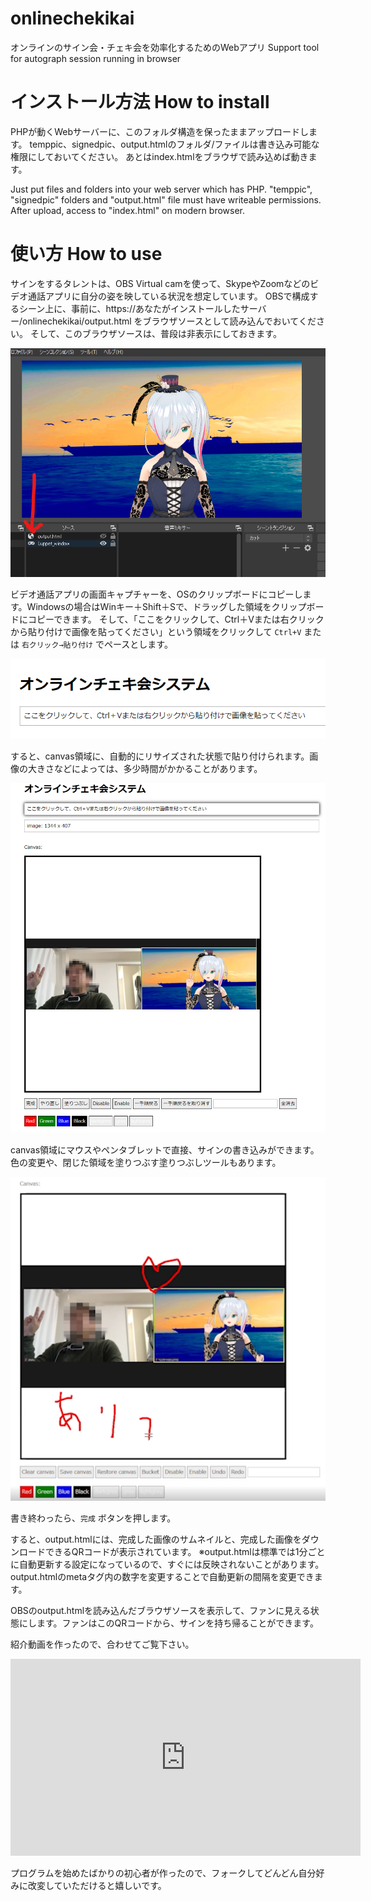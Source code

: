 # onlinechekikai
オンラインのサイン会・チェキ会を効率化するためのWebアプリ Support tool for autograph session running in browser

# インストール方法 How to install

PHPが動くWebサーバーに、このフォルダ構造を保ったままアップロードします。
temppic、signedpic、output.htmlのフォルダ/ファイルは書き込み可能な権限にしておいてください。
あとはindex.htmlをブラウザで読み込めば動きます。

Just put files and folders into your web server which has PHP.
"temppic", "signedpic" folders and "output.html" file must have writeable permissions.
After upload, access to "index.html" on modern browser.

# 使い方 How to use

サインをするタレントは、OBS Virtual camを使って、SkypeやZoomなどのビデオ通話アプリに自分の姿を映している状況を想定しています。
OBSで構成するシーン上に、事前に、https://あなたがインストールしたサーバー/onlinechekikai/output.html をブラウザソースとして読み込んでおいてください。
そして、このブラウザソースは、普段は非表示にしておきます。

![howtouse00](readmepics/howtouse00.png)

ビデオ通話アプリの画面キャプチャーを、OSのクリップボードにコピーします。Windowsの場合はWinキー＋Shift＋Sで、ドラッグした領域をクリップボードにコピーできます。
そして、「ここをクリックして、Ctrl＋Vまたは右クリックから貼り付けで画像を貼ってください」という領域をクリックして `Ctrl+V` または `右クリック→貼り付け` でペースとします。 

![howtouse01](readmepics/howtouse01.png)

すると、canvas領域に、自動的にリサイズされた状態で貼り付けられます。画像の大きさなどによっては、多少時間がかかることがあります。

![howtouse02](readmepics/howtouse02.png)

canvas領域にマウスやペンタブレットで直接、サインの書き込みができます。
色の変更や、閉じた領域を塗りつぶす塗りつぶしツールもあります。

![howtouse03](readmepics/howtouse03.png)

書き終わったら、`完成` ボタンを押します。

すると、output.htmlには、完成した画像のサムネイルと、完成した画像をダウンロードできるQRコードが表示されています。
※output.htmlは標準では1分ごとに自動更新する設定になっているので、すぐには反映されないことがあります。output.htmlのmetaタグ内の数字を変更することで自動更新の間隔を変更できます。

OBSのoutput.htmlを読み込んだブラウザソースを表示して、ファンに見える状態にします。ファンはこのQRコードから、サインを持ち帰ることができます。

紹介動画を作ったので、合わせてご覧下さい。

<iframe width="560" height="315" src="https://www.youtube.com/embed/vmbB8DfOUew" frameborder="0" allow="accelerometer; autoplay; encrypted-media; gyroscope; picture-in-picture" allowfullscreen></iframe>

プログラムを始めたばかりの初心者が作ったので、フォークしてどんどん自分好みに改変していただけると嬉しいです。